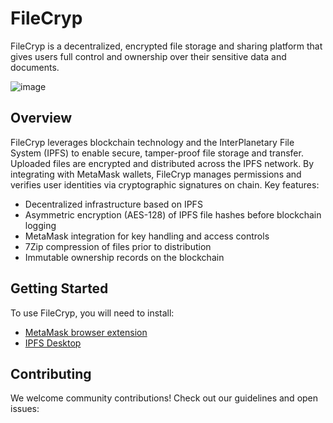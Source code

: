 # FileCryp
FileCryp is a decentralized, encrypted file storage and sharing platform that gives users full control and ownership over their sensitive data and documents. 

![image](https://github.com/Spsanjay10/FileCryp/assets/114681138/c8942c8d-aba8-4a32-97a0-ae407a7c719c)


## Overview
FileCryp leverages blockchain technology and the InterPlanetary File System (IPFS) to enable secure, tamper-proof file storage and transfer. Uploaded files are encrypted and distributed across the IPFS network. By integrating with MetaMask wallets, FileCryp manages permissions and verifies user identities via cryptographic signatures on chain.
Key features:
- Decentralized infrastructure based on IPFS
- Asymmetric encryption (AES-128) of IPFS file hashes before blockchain logging 
- MetaMask integration for key handling and access controls
- 7Zip compression of files prior to distribution
- Immutable ownership records on the blockchain

## Getting Started
To use FileCryp, you will need to install:
- [MetaMask browser extension](https://metamask.io/)
- [IPFS Desktop](https://ipns://ipfs.tech/) 


## Contributing
We welcome community contributions! Check out our guidelines and open issues:
